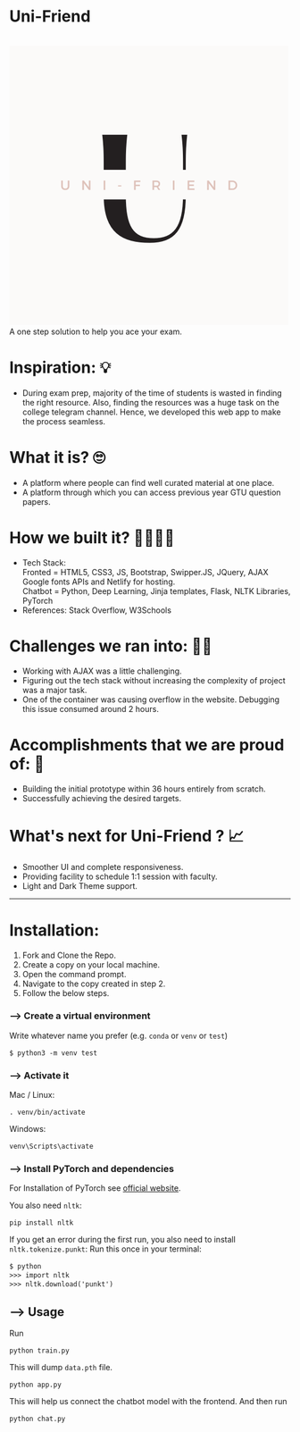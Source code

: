 # Uni-Friend
<br>
<img src="https://github.com/VidhiBhatt01/Uni-Friend/blob/main/Uni%20-%20Friend/Resources/Light%20Theme.png">
<br>
A one step solution to help you ace your exam.

# Inspiration: 💡
- During exam prep, majority of the time of students is wasted in finding the right resource. Also, finding the resources was a huge task on the college telegram channel. Hence, we developed this web app to make the process seamless.

# What it is? 🙄
- A platform where people can find well curated material at one place.
- A platform through which you can access previous year GTU question papers.

# How we built it? 👷‍♂️👷‍♀️
- Tech Stack: <br>
    Fronted = HTML5, CSS3, JS, Bootstrap, Swipper.JS, JQuery, AJAX Google fonts APIs and Netlify for hosting. <br>
    Chatbot = Python, Deep Learning, Jinja templates, Flask, NLTK Libraries, PyTorch
- References: Stack Overflow, W3Schools

# Challenges we ran into: 🏃‍♂️
- Working with AJAX was a little challenging.
- Figuring out the tech stack without increasing the complexity of project was a major task.
- One of the container was causing overflow in the website. Debugging this issue consumed around 2 hours.

# Accomplishments that we are proud of: 🤩
- Building the initial prototype within 36 hours entirely from scratch.
- Successfully achieving the desired targets.

# What's next for Uni-Friend ? 📈
- Smoother UI and complete responsiveness.
- Providing facility to schedule 1:1 session with faculty.
- Light and Dark Theme support.

<hr>

# Installation: 

1. Fork and Clone the Repo.
2. Create a copy on your local machine.
3. Open the command prompt.
4. Navigate to the copy created in step 2.
5. Follow the below steps.

### --> Create a virtual environment
Write whatever name you prefer (e.g. `conda` or `venv` or `test`)
```console
$ python3 -m venv test
```

### --> Activate it
Mac / Linux:
```console
. venv/bin/activate
```
Windows:
```console
venv\Scripts\activate
```

### --> Install PyTorch and dependencies

For Installation of PyTorch see [official website](https://pytorch.org/).

You also need `nltk`:
 ```console
pip install nltk
 ```

If you get an error during the first run, you also need to install `nltk.tokenize.punkt`:
Run this once in your terminal:
 ```console
$ python
>>> import nltk
>>> nltk.download('punkt')
```

## --> Usage
Run
```console
python train.py
```
This will dump `data.pth` file. 

```console
python app.py
```
This will help us connect the chatbot model with the frontend. And then run

```console
python chat.py
```
